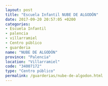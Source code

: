 ```yaml
---
layout: post
title: "Escuela Infantil NUBE DE ALGODÓN"
date: 2017-09-20 20:57:05 +0200
categories:
- Escuela Infantil
- palencia
- villarramiel
- Centro público
- guarderia
name: "NUBE DE ALGODÓN"
province: "Palencia"
location: "Villarramiel"
code: "34007172"
type: "Centro público"
permalink: /guarderias/nube-de-algodon.html
---
```


